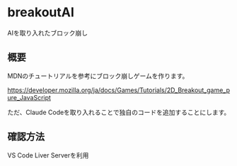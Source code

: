 # breakoutAI
AIを取り入れたブロック崩し

## 概要
MDNのチュートリアルを参考にブロック崩しゲームを作ります。

https://developer.mozilla.org/ja/docs/Games/Tutorials/2D_Breakout_game_pure_JavaScript

ただ、Claude Codeを取り入れることで独自のコードを追加することにします。

## 確認方法

VS Code Liver Serverを利用